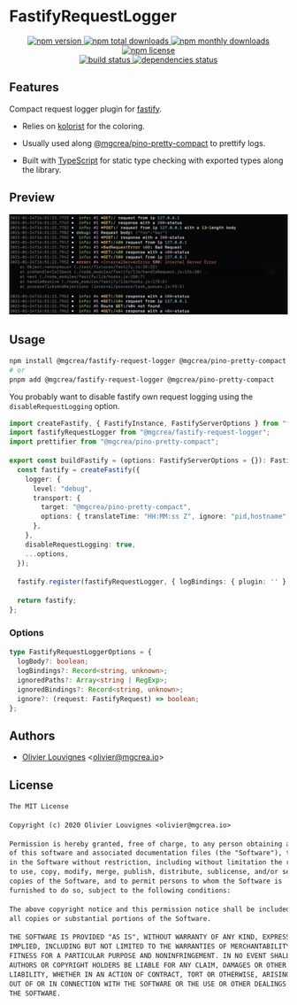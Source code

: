 # FastifyRequestLogger

<!-- markdownlint-disable MD033 -->
<p align="center">
  <a href="https://www.npmjs.com/package/@mgcrea/fastify-request-logger">
    <img src="https://img.shields.io/npm/v/@mgcrea/fastify-request-logger.svg?style=for-the-badge" alt="npm version" />
  </a>
  <a href="https://www.npmjs.com/package/@mgcrea/fastify-request-logger">
    <img src="https://img.shields.io/npm/dt/@mgcrea/fastify-request-logger.svg?style=for-the-badge" alt="npm total downloads" />
  </a>
  <a href="https://www.npmjs.com/package/@mgcrea/fastify-request-logger">
    <img src="https://img.shields.io/npm/dm/@mgcrea/fastify-request-logger.svg?style=for-the-badge" alt="npm monthly downloads" />
  </a>
  <a href="https://www.npmjs.com/package/@mgcrea/fastify-request-logger">
    <img src="https://img.shields.io/npm/l/@mgcrea/fastify-request-logger.svg?style=for-the-badge" alt="npm license" />
  </a>
  <br />
  <a href="https://github.com/mgcrea/fastify-request-logger/actions/workflows/main.yml">
    <img src="https://img.shields.io/github/actions/workflow/status/mgcrea/fastify-request-logger/main.yml?style=for-the-badge&branch=master" alt="build status" />
  </a>
  <a href="https://depfu.com/github/mgcrea/fastify-request-logger">
    <img src="https://img.shields.io/depfu/dependencies/github/mgcrea/fastify-request-logger?style=for-the-badge" alt="dependencies status" />
  </a>
</p>
<!-- markdownlint-enable MD037 -->

## Features

Compact request logger plugin for [fastify](https://github.com/fastify/fastify).

- Relies on [kolorist](https://github.com/marvinhagemeister/kolorist) for the coloring.

- Usually used along [@mgcrea/pino-pretty-compact](https://github.com/mgcrea/pino-pretty-compact) to prettify logs.

- Built with [TypeScript](https://www.typescriptlang.org/) for static type checking with exported types along the
  library.

## Preview

<p align="left">
  <img src="https://raw.githubusercontent.com/mgcrea/fastify-request-logger/master/docs/preview.png" alt="Preview" />
</p>

## Usage

```bash
npm install @mgcrea/fastify-request-logger @mgcrea/pino-pretty-compact --save
# or
pnpm add @mgcrea/fastify-request-logger @mgcrea/pino-pretty-compact
```

You probably want to disable fastify own request logging using the `disableRequestLogging` option.

```ts
import createFastify, { FastifyInstance, FastifyServerOptions } from "fastify";
import fastifyRequestLogger from "@mgcrea/fastify-request-logger";
import prettifier from "@mgcrea/pino-pretty-compact";

export const buildFastify = (options: FastifyServerOptions = {}): FastifyInstance => {
  const fastify = createFastify({
    logger: {
      level: "debug",
      transport: {
        target: "@mgcrea/pino-pretty-compact",
        options: { translateTime: "HH:MM:ss Z", ignore: "pid,hostname" },
      },
    },
    disableRequestLogging: true,
    ...options,
  });

  fastify.register(fastifyRequestLogger, { logBindings: { plugin: '' } });

  return fastify;
};
```

### Options

```ts
type FastifyRequestLoggerOptions = {
  logBody?: boolean;
  logBindings?: Record<string, unknown>;
  ignoredPaths?: Array<string | RegExp>;
  ignoredBindings?: Record<string, unknown>;
  ignore?: (request: FastifyRequest) => boolean;
};
```

## Authors

- [Olivier Louvignes](https://github.com/mgcrea) <<olivier@mgcrea.io>>

## License

```txt
The MIT License

Copyright (c) 2020 Olivier Louvignes <olivier@mgcrea.io>

Permission is hereby granted, free of charge, to any person obtaining a copy
of this software and associated documentation files (the "Software"), to deal
in the Software without restriction, including without limitation the rights
to use, copy, modify, merge, publish, distribute, sublicense, and/or sell
copies of the Software, and to permit persons to whom the Software is
furnished to do so, subject to the following conditions:

The above copyright notice and this permission notice shall be included in
all copies or substantial portions of the Software.

THE SOFTWARE IS PROVIDED "AS IS", WITHOUT WARRANTY OF ANY KIND, EXPRESS OR
IMPLIED, INCLUDING BUT NOT LIMITED TO THE WARRANTIES OF MERCHANTABILITY,
FITNESS FOR A PARTICULAR PURPOSE AND NONINFRINGEMENT. IN NO EVENT SHALL THE
AUTHORS OR COPYRIGHT HOLDERS BE LIABLE FOR ANY CLAIM, DAMAGES OR OTHER
LIABILITY, WHETHER IN AN ACTION OF CONTRACT, TORT OR OTHERWISE, ARISING FROM,
OUT OF OR IN CONNECTION WITH THE SOFTWARE OR THE USE OR OTHER DEALINGS IN
THE SOFTWARE.
```
